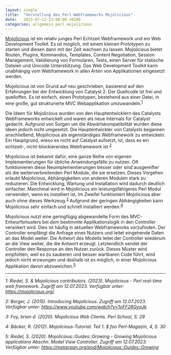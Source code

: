 ```yaml
---
layout: single
title:  "Vorstellung des Perl Webframeworks Mojolicious"
date:   2023-07-12 13:00:00 +0200
categories: allgemein perl mojolicious
---
```


[Mojolicious](https://mojolicious.org/) ist ein relativ junges Perl Echtzeit Webframework und ein Web Development Toolkit. Es ist möglich, mit einem kleinen Prototypen zu starten und diesen dann mit der Zeit wachsen zu lassen. Mojolicious bietet Routen, Plugins, Kommandos, Templates, Content Negotiation, Session Management, Validierung von Formularen, Tests, einen Server für statische Dateien und Unicode Unterstützung. Das Web Development Toolkit kann unabhängig vom Webframework in allen Arten von Applikationen eingesetzt werden. 

Mojolicious ist von Grund auf neu geschrieben, basierend auf den Erfahrungen bei der Entwicklung von Catalyst 2. Der Quellcode ist frei und quelloffen. Es ist einfach, einen Prototypen, bestehend aus einer Datei, in eine große, gut strukturierte MVC Webapplikation umzuwandeln.<sup>[1](#myfootnote1)</sup>

Die Ideen für Mojolicious wurden von den Hauptentwicklern des Catalysts Webframeworks entwickelt und waren als neue Internals für Catalyst gedacht. Aufgrund von Sorgen um die Abwärtskompatibilität wurden diese Ideen jedoch nicht umgesetzt. Die Hauptentwickler von Catalysts begannen anschließend, Mojolicious als eigenständiges Webframework zu entwickeln. Ein Hauptgrund, wieso es nicht auf Catalyst aufsetzt, ist, dass es ein echtzeit-, nicht-blockierendes Webframework ist <sup>[2](#myfootnote2)</sup>

Mojolicious ist bekannt dafür, eine ganze Reihe von eigenen Implementierungen für übliche Anwendungsfälle zu nutzen. Oft funktionieren diese Neuimplementierungen besser oder sind ausgereifter als die weiterverbreitenden Perl Module, die sie ersetzen. Dieses Vorgehen erlaubt Mojolicious, Abhängigkeiten von anderen Modulen stark zu reduzieren. Die Entwicklung, Wartung und Installation wird dadurch deutlich einfacher. Manchmal wird in Mojolicious ein leistungsfähigeres Perl Modul verwenden, wenn es installiert ist. Im Zweifel funktioniert Mojolicious aber auch ohne dieses Werkzeug.<sup>[3](#myfootnote3)</sup> Aufgrund der geringen Abhängigkeiten kann Mojolicious sehr einfach und schnell installiert werden.<sup>[4](#myfootnote4)</sup>

Mojolicious nutzt eine geringfügig abgewandelte Form des MVC-Entwurfsmusters bei dem bestimmte Applikationslogik in den Controller verankert wird. Dies ist häufig in aktuellen Webframeworks vorzufinden. Der Controller empfängt die Anfrage eines Nutzers und leitet eingehende Daten an das Model weiter. Die Antwort des Modells leitet der Controller wiederum an die View weiter, die die Antwort erzeugt. Letztendlich sendet der Controller den Response an den Nutzer zurück. Dieses Muster wird empfohlen, weil es zu sauberen und besser wartbaren Code führt, wird jedoch nicht erzwungen und deshalb ist es möglich, in einer Mojolicious Applikation davon abzuweichen.<sup>[5](#myfootnote5)</sup>

___

*<a name="myfootnote1">1</a>: Riedel, S. & Mojolicious contributors. (2023). Mojolicious - Perl real-time web framework. Zugriff am
12.07.2023. Verfügbar unter: <https://mojolicious.org/>*


*<a name="myfootnote2">2</a>: Berger, J. (2015). Introducing Mojolicious. Zugriff am 12.07.2023. Verfügbar unter: <https://www.youtube.com/watch?v=1oFF26GyoJk>*

*<a name="myfootnote3">3</a>: Foy, brian d. (2020). Mojolicious Web Clients. Perl School, S. 29*

*<a name="myfootnote4">4</a>: Bäcker, R. (2012). Mojolicious-Tutorial: Teil 1. $ foo Perl-Magazin, 4, S. 30*

*<a name="myfootnote5">5</a>: Riedel, S. (2020). Mojolicious::Guides::Growing - Growing Mojolicious applications Abschn. Model View Controller. Zugriff am 12.07.2023.
Verfügbar unter: <https://metacpan.org/pod/Mojolicious::Guides::Growing>*
